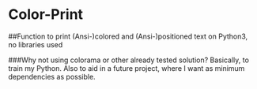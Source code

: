 # Color-Print
##Function to print (Ansi-)colored and (Ansi-)positioned text on Python3, no libraries used

###Why not using colorama or other already tested solution?
Basically, to train my Python. Also to aid in a future project, where I want as minimum dependencies as possible.
